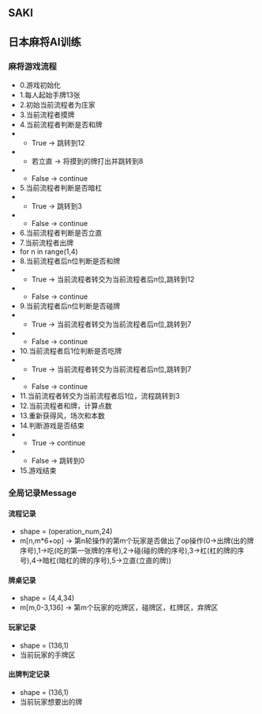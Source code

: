## SAKI

## 日本麻将AI训练

### 麻将游戏流程

- 0.游戏初始化
- 1.每人起始手牌13张
- 2.初始当前流程者为庄家
- 3.当前流程者摸牌
- 4.当前流程者判断是否和牌
- - True -> 跳转到12
- - 若立直 -> 将摸到的牌打出并跳转到8
- - False -> continue
- 5.当前流程者判断是否暗杠
- - True -> 跳转到3
- - False -> continue
- 6.当前流程者判断是否立直
- 7.当前流程者出牌
- for n in range(1,4)
- 8.当前流程者后n位判断是否和牌
- - True -> 当前流程者转交为当前流程者后n位,跳转到12
- - False -> continue
- 9.当前流程者后n位判断是否碰牌
- - True -> 当前流程者转交为当前流程者后n位,跳转到7
- - False -> continue
- 10.当前流程者后1位判断是否吃牌
- - True -> 当前流程者转交为当前流程者后n位,跳转到7
- - False -> continue
- 11.当前流程者转交为当前流程者后1位，流程跳转到3
- 12.当前流程者和牌，计算点数
- 13.重新获得风，场次和本数
- 14.判断游戏是否结束
- - True -> continue
- - False -> 跳转到0
- 15.游戏结束

### 全局记录Message

#### 流程记录

- shape = (operation_num,24)
- m[n,m*6+op] -> 第n轮操作的第m个玩家是否做出了op操作(0->出牌(出的牌序号),1->吃(吃的第一张牌的序号),2->碰(碰的牌的序号),3->杠(杠的牌的序号),4->暗杠(暗杠的牌的序号),5->立直(立直的牌))

#### 牌桌记录

- shape = (4,4,34)
- m[m,0-3,136] -> 第m个玩家的吃牌区，碰牌区，杠牌区，弃牌区

#### 玩家记录

- shape = (136,1)
- 当前玩家的手牌区

#### 出牌判定记录

- shape = (136,1)
- 当前玩家想要出的牌